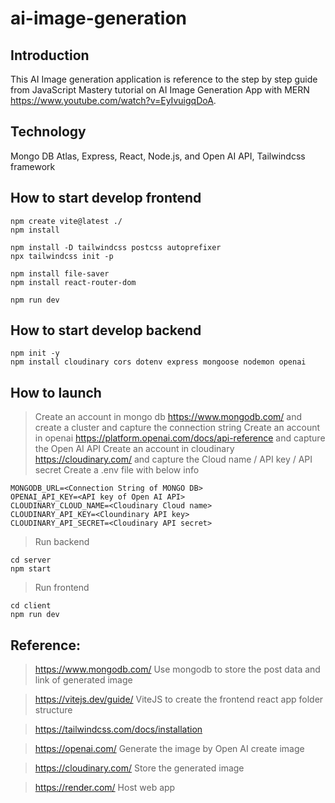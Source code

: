 # ai-image-generation
## Introduction
This AI Image generation application is reference to the step by step guide from JavaScript Mastery tutorial on AI Image Generation App with MERN https://www.youtube.com/watch?v=EyIvuigqDoA. 


## Technology
Mongo DB Atlas, Express, React, Node.js, and Open AI API, Tailwindcss framework

## How to start develop frontend
```
npm create vite@latest ./
npm install

npm install -D tailwindcss postcss autoprefixer
npx tailwindcss init -p

npm install file-saver
npm install react-router-dom

npm run dev
```

## How to start develop backend
```
npm init -y
npm install cloudinary cors dotenv express mongoose nodemon openai
```

## How to launch
> Create an account in mongo db https://www.mongodb.com/ and create a cluster and capture the connection string
> Create an account in openai https://platform.openai.com/docs/api-reference  and capture the Open AI API
> Create an account in cloudinary https://cloudinary.com/ and capture the Cloud name / API key / API secret
> Create a .env file with below info 
```
MONGODB_URL=<Connection String of MONGO DB>
OPENAI_API_KEY=<API key of Open AI API>
CLOUDINARY_CLOUD_NAME=<Cloudinary Cloud name>
CLOUDINARY_API_KEY=<Cloundinary API key>
CLOUDINARY_API_SECRET=<Cloudinary API secret>
```

> Run backend
```
cd server
npm start
```

> Run frontend
```
cd client
npm run dev
``` 

## Reference:
> https://www.mongodb.com/
> Use mongodb to store the post data and link of generated image

> https://vitejs.dev/guide/
> ViteJS to create the frontend react app folder structure

> https://tailwindcss.com/docs/installation

> https://openai.com/
> Generate the image by Open AI create image 

> https://cloudinary.com/
> Store the generated image

> https://render.com/
> Host web app
